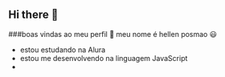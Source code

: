 ## Hi there 👋

###boas vindas ao meu perfil 💙
meu nome é hellen posmao 😃
- estou estudando na Alura
- estou me desenvolvendo na linguagem JavaScript
- 
